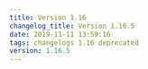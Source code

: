 ```yaml
---
title: Version 1.16
changelog_title: Version 1.16.5
date: 2019-11-11 13:59:16
tags: changelogs 1.16 deprecated
version: 1.16.5
---
```

<script src="https://gist.github.com/spinnaker-release/12f98139a3cb3a126bfe3cfce44ebc69.js"/>
